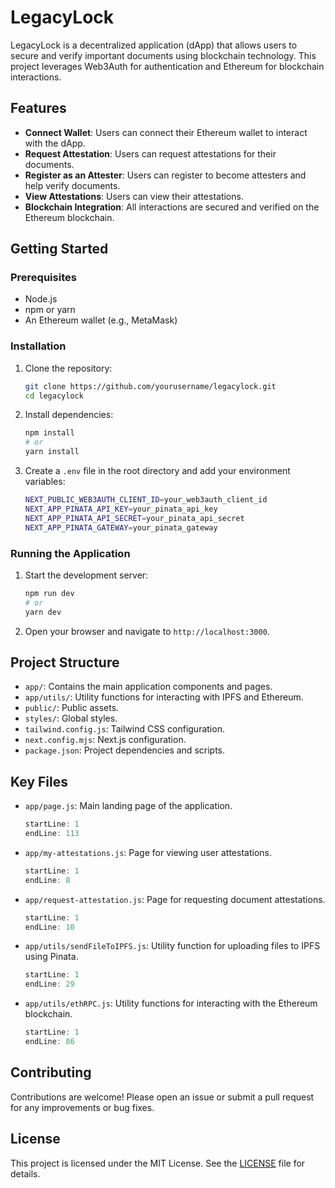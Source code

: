 # LegacyLock

LegacyLock is a decentralized application (dApp) that allows users to secure and verify important documents using blockchain technology. This project leverages Web3Auth for authentication and Ethereum for blockchain interactions.

## Features

- **Connect Wallet**: Users can connect their Ethereum wallet to interact with the dApp.
- **Request Attestation**: Users can request attestations for their documents.
- **Register as an Attester**: Users can register to become attesters and help verify documents.
- **View Attestations**: Users can view their attestations.
- **Blockchain Integration**: All interactions are secured and verified on the Ethereum blockchain.

## Getting Started

### Prerequisites

- Node.js
- npm or yarn
- An Ethereum wallet (e.g., MetaMask)

### Installation

1. Clone the repository:

   ```sh
   git clone https://github.com/yourusername/legacylock.git
   cd legacylock
   ```

2. Install dependencies:

   ```sh
   npm install
   # or
   yarn install
   ```

3. Create a `.env` file in the root directory and add your environment variables:
   ```sh
   NEXT_PUBLIC_WEB3AUTH_CLIENT_ID=your_web3auth_client_id
   NEXT_APP_PINATA_API_KEY=your_pinata_api_key
   NEXT_APP_PINATA_API_SECRET=your_pinata_api_secret
   NEXT_APP_PINATA_GATEWAY=your_pinata_gateway
   ```

### Running the Application

1. Start the development server:

   ```sh
   npm run dev
   # or
   yarn dev
   ```

2. Open your browser and navigate to `http://localhost:3000`.

## Project Structure

- `app/`: Contains the main application components and pages.
- `app/utils/`: Utility functions for interacting with IPFS and Ethereum.
- `public/`: Public assets.
- `styles/`: Global styles.
- `tailwind.config.js`: Tailwind CSS configuration.
- `next.config.mjs`: Next.js configuration.
- `package.json`: Project dependencies and scripts.

## Key Files

- `app/page.js`: Main landing page of the application.

  ```javascript:LegacyLock/app/page.js
  startLine: 1
  endLine: 113
  ```

- `app/my-attestations.js`: Page for viewing user attestations.

  ```javascript:LegacyLock/app/my-attestations.js
  startLine: 1
  endLine: 8
  ```

- `app/request-attestation.js`: Page for requesting document attestations.

  ```javascript:LegacyLock/app/request-attestation.js
  startLine: 1
  endLine: 10
  ```

- `app/utils/sendFileToIPFS.js`: Utility function for uploading files to IPFS using Pinata.

  ```javascript:LegacyLock/app/utils/sendFileToIPFS.js
  startLine: 1
  endLine: 29
  ```

- `app/utils/ethRPC.js`: Utility functions for interacting with the Ethereum blockchain.
  ```javascript:LegacyLock/app/utils/ethRPC.js
  startLine: 1
  endLine: 86
  ```

## Contributing

Contributions are welcome! Please open an issue or submit a pull request for any improvements or bug fixes.

## License

This project is licensed under the MIT License. See the [LICENSE](LICENSE) file for details.
